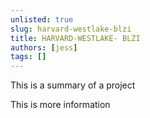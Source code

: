```yaml
---
unlisted: true
slug: harvard-westlake-blzi
title: HARVARD-WESTLAKE- BLZI
authors: [jess]
tags: []
---
```


This is a summary of a project

<!--truncate-->

This is more information
